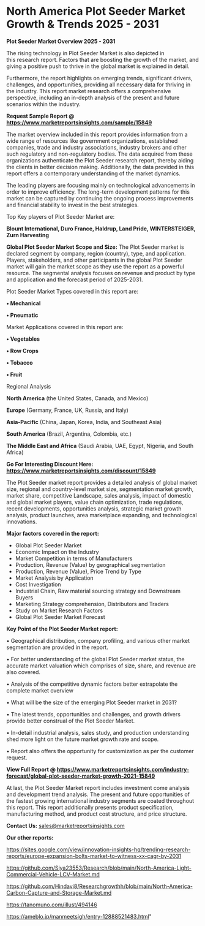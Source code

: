  # North America Plot Seeder Market Growth & Trends 2025 - 2031

<Strong> Plot Seeder Market Overview 2025 - 2031</strong>

The rising technology in Plot Seeder Market is also depicted in this research report. Factors that are boosting the growth of the market, and giving a positive push to thrive in the global market is explained in detail.

Furthermore, the report highlights on emerging trends, significant drivers, challenges, and opportunities, providing all necessary data for thriving in the industry. This report market research offers a comprehensive perspective, including an in-depth analysis of the present and future scenarios within the industry.

<strong>Request Sample Report @ <a href=https://www.marketreportsinsights.com/sample/15849>https://www.marketreportsinsights.com/sample/15849</a></strong>

The market overview included in this report provides information from a wide range of resources like government organizations, established companies, trade and industry associations, industry brokers and other such regulatory and non-regulatory bodies. The data acquired from these organizations authenticate the Plot Seeder research report, thereby aiding the clients in better decision making. Additionally, the data provided in this report offers a contemporary understanding of the market dynamics.

The leading players are focusing mainly on technological advancements in order to improve efficiency. The long-term development patterns for this market can be captured by continuing the ongoing process improvements and financial stability to invest in the best strategies.

Top Key players of Plot Seeder Market are:

<strong>Blount International, Duro France, Haldrup, Land Pride, WINTERSTEIGER, Zurn Harvesting</strong>

<strong><b>Global Plot Seeder Market Scope and Size:</b></strong>
The Plot Seeder market is declared segment by company, region (country), type, and application. Players, stakeholders, and other participants in the global Plot Seeder market will gain the market scope as they use the report as a powerful resource. The segmental analysis focuses on revenue and product by type and application and the forecast period of 2025-2031.

Plot Seeder Market Types covered in this report are:

<strong>• Mechanical

• Pneumatic</strong>

Market Applications covered in this report are:

<strong>• Vegetables

• Row Crops

• Tobacco

• Fruit</strong> 

Regional Analysis

<strong>North America</strong> (the United States, Canada, and Mexico)

<strong>Europe</strong> (Germany, France, UK, Russia, and Italy)

<strong>Asia-Pacific</strong> (China, Japan, Korea, India, and Southeast Asia)

<strong>South America</strong> (Brazil, Argentina, Colombia, etc.)

<strong>The Middle East and Africa</strong> (Saudi Arabia, UAE, Egypt, Nigeria, and South Africa)

<strong>Go For Interesting Discount Here: <a href=https://www.marketreportsinsights.com/discount/15849>https://www.marketreportsinsights.com/discount/15849</a></strong>

The Plot Seeder market report provides a detailed analysis of global market size, regional and country-level market size, segmentation market growth, market share, competitive Landscape, sales analysis, impact of domestic and global market players, value chain optimization, trade regulations, recent developments, opportunities analysis, strategic market growth analysis, product launches, area marketplace expanding, and technological innovations.

<strong><b>Major factors covered in the report:</b></strong>
<ul>
  <li>Global Plot Seeder Market </li>
  <li>Economic Impact on the Industry</li>
  <li>Market Competition in terms of Manufacturers</li>
  <li>Production, Revenue (Value) by geographical segmentation</li>
  <li>Production, Revenue (Value), Price Trend by Type</li>
  <li>Market Analysis by Application</li>
  <li>Cost Investigation</li>
  <li>Industrial Chain, Raw material sourcing strategy and Downstream Buyers</li>
  <li>Marketing Strategy comprehension, Distributors and Traders</li>
  <li>Study on Market Research Factors</li>
  <li>Global Plot Seeder Market Forecast</li>
</ul>

<strong><b>Key Point of the Plot Seeder Market report:</b></strong>

• Geographical distribution, company profiling, and various other market segmentation are provided in the report.

• For better understanding of the global Plot Seeder market status, the accurate market valuation which comprises of size, share, and revenue are also covered.

• Analysis of the competitive dynamic factors better extrapolate the complete market overview

• What will be the size of the emerging Plot Seeder market in 2031?

• The latest trends, opportunities and challenges, and growth drivers provide better construal of the Plot Seeder Market.

• In-detail industrial analysis, sales study, and production understanding shed more light on the future market growth rate and scope.

• Report also offers the opportunity for customization as per the customer request.

<strong><b>View Full Report @ <a href=https://www.marketreportsinsights.com/industry-forecast/global-plot-seeder-market-growth-2021-15849>https://www.marketreportsinsights.com/industry-forecast/global-plot-seeder-market-growth-2021-15849</a></b></strong>


At last, the Plot Seeder Market report includes investment come analysis and development trend analysis. The present and future opportunities of the fastest growing international industry segments are coated throughout this report. This report additionally presents product specification, manufacturing method, and product cost structure, and price structure.

<strong>Contact Us:</strong>
sales@marketreportsinsights.com

<strong>Our other reports:</strong>

<a href=https://sites.google.com/view/innovation-insights-hq/trending-research-reports/europe-expansion-bolts-market-to-witness-xx-cagr-by-2031>https://sites.google.com/view/innovation-insights-hq/trending-research-reports/europe-expansion-bolts-market-to-witness-xx-cagr-by-2031</a>

<a href=https://github.com/Siya23553/Research/blob/main/North-America-Light-Commercial-Vehicle-LCV-Market.md>https://github.com/Siya23553/Research/blob/main/North-America-Light-Commercial-Vehicle-LCV-Market.md</a>

<a href=https://github.com/Hindavi8/Researchgrowthh/blob/main/North-America-Carbon-Capture-and-Storage-Market.md>https://github.com/Hindavi8/Researchgrowthh/blob/main/North-America-Carbon-Capture-and-Storage-Market.md</a>

<a href=https://tanomuno.com/illust/494146>https://tanomuno.com/illust/494146</a>

<a href=https://ameblo.jp/manmeetsigh/entry-12888521483.html>https://ameblo.jp/manmeetsigh/entry-12888521483.html</a>"
